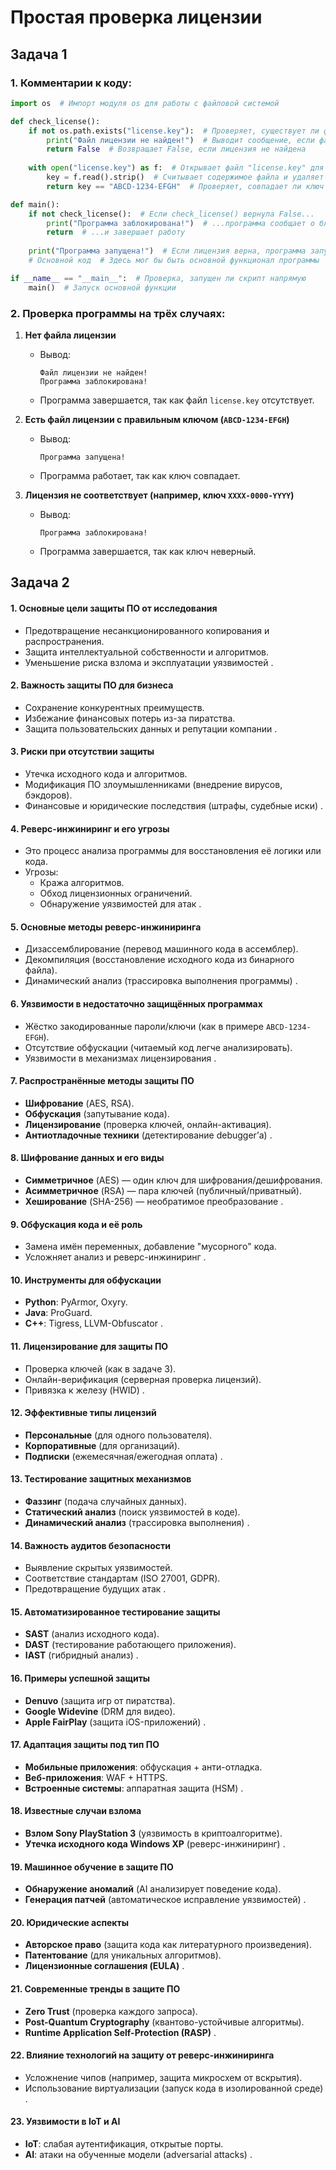 # Простая проверка лицензии

## **Задача 1**  
 
### **1. Комментарии к коду:**
```python
import os  # Импорт модуля os для работы с файловой системой

def check_license():
    if not os.path.exists("license.key"):  # Проверяет, существует ли файл "license.key"
        print("Файл лицензии не найден!")  # Выводит сообщение, если файл отсутствует
        return False  # Возвращает False, если лицензия не найдена
    
    with open("license.key") as f:  # Открывает файл "license.key" для чтения
        key = f.read().strip()  # Считывает содержимое файла и удаляет пробелы/переносы строк
        return key == "ABCD-1234-EFGH"  # Проверяет, совпадает ли ключ с ожидаемым

def main():
    if not check_license():  # Если check_license() вернула False...
        print("Программа заблокирована!")  # ...программа сообщает о блокировке
        return  # ...и завершает работу
    
    print("Программа запущена!")  # Если лицензия верна, программа запускается
    # Основной код  # Здесь мог бы быть основной функционал программы

if __name__ == "__main__":  # Проверка, запущен ли скрипт напрямую
    main()  # Запуск основной функции
```

### **2. Проверка программы на трёх случаях:**
1. **Нет файла лицензии**  
   - Вывод:  
     ```
     Файл лицензии не найден!
     Программа заблокирована!
     ```  
   - Программа завершается, так как файл `license.key` отсутствует.  

2. **Есть файл лицензии с правильным ключом (`ABCD-1234-EFGH`)**  
   - Вывод:  
     ```
     Программа запущена!
     ```  
   - Программа работает, так как ключ совпадает.  

3. **Лицензия не соответствует (например, ключ `XXXX-0000-YYYY`)**  
   - Вывод:  
     ```
     Программа заблокирована!
     ```  
   - Программа завершается, так как ключ неверный.  


## **Задача 2**  

#### **1. Основные цели защиты ПО от исследования**  
- Предотвращение несанкционированного копирования и распространения.  
- Защита интеллектуальной собственности и алгоритмов.  
- Уменьшение риска взлома и эксплуатации уязвимостей .  

#### **2. Важность защиты ПО для бизнеса**  
- Сохранение конкурентных преимуществ.  
- Избежание финансовых потерь из-за пиратства.  
- Защита пользовательских данных и репутации компании .  

#### **3. Риски при отсутствии защиты**  
- Утечка исходного кода и алгоритмов.  
- Модификация ПО злоумышленниками (внедрение вирусов, бэкдоров).  
- Финансовые и юридические последствия (штрафы, судебные иски) .  

#### **4. Реверс-инжиниринг и его угрозы**  
- Это процесс анализа программы для восстановления её логики или кода.  
- Угрозы:  
  - Кража алгоритмов.  
  - Обход лицензионных ограничений.  
  - Обнаружение уязвимостей для атак .  

#### **5. Основные методы реверс-инжиниринга**  
- Дизассемблирование (перевод машинного кода в ассемблер).  
- Декомпиляция (восстановление исходного кода из бинарного файла).  
- Динамический анализ (трассировка выполнения программы) .  

#### **6. Уязвимости в недостаточно защищённых программах**  
- Жёстко закодированные пароли/ключи (как в примере `ABCD-1234-EFGH`).  
- Отсутствие обфускации (читаемый код легче анализировать).  
- Уязвимости в механизмах лицензирования .  

#### **7. Распространённые методы защиты ПО**  
- **Шифрование** (AES, RSA).  
- **Обфускация** (запутывание кода).  
- **Лицензирование** (проверка ключей, онлайн-активация).  
- **Антиотладочные техники** (детектирование debugger’а) .  

#### **8. Шифрование данных и его виды**  
- **Симметричное** (AES) — один ключ для шифрования/дешифрования.  
- **Асимметричное** (RSA) — пара ключей (публичный/приватный).  
- **Хеширование** (SHA-256) — необратимое преобразование .  

#### **9. Обфускация кода и её роль**  
- Замена имён переменных, добавление "мусорного" кода.  
- Усложняет анализ и реверс-инжиниринг .  

#### **10. Инструменты для обфускации**  
- **Python**: PyArmor, Oxyry.  
- **Java**: ProGuard.  
- **C++**: Tigress, LLVM-Obfuscator .  

#### **11. Лицензирование для защиты ПО**  
- Проверка ключей (как в задаче 3).  
- Онлайн-верификация (серверная проверка лицензий).  
- Привязка к железу (HWID) .  

#### **12. Эффективные типы лицензий**  
- **Персональные** (для одного пользователя).  
- **Корпоративные** (для организаций).  
- **Подписки** (ежемесячная/ежегодная оплата) .  

#### **13. Тестирование защитных механизмов**  
- **Фаззинг** (подача случайных данных).  
- **Статический анализ** (поиск уязвимостей в коде).  
- **Динамический анализ** (трассировка выполнения) .  

#### **14. Важность аудитов безопасности**  
- Выявление скрытых уязвимостей.  
- Соответствие стандартам (ISO 27001, GDPR).  
- Предотвращение будущих атак .  

#### **15. Автоматизированное тестирование защиты**  
- **SAST** (анализ исходного кода).  
- **DAST** (тестирование работающего приложения).  
- **IAST** (гибридный анализ) .  

#### **16. Примеры успешной защиты**  
- **Denuvo** (защита игр от пиратства).  
- **Google Widevine** (DRM для видео).  
- **Apple FairPlay** (защита iOS-приложений) .  

#### **17. Адаптация защиты под тип ПО**  
- **Мобильные приложения**: обфускация + анти-отладка.  
- **Веб-приложения**: WAF + HTTPS.  
- **Встроенные системы**: аппаратная защита (HSM) .  

#### **18. Известные случаи взлома**  
- **Взлом Sony PlayStation 3** (уязвимость в криптоалгоритме).  
- **Утечка исходного кода Windows XP** (реверс-инжиниринг) .  

#### **19. Машинное обучение в защите ПО**  
- **Обнаружение аномалий** (AI анализирует поведение кода).  
- **Генерация патчей** (автоматическое исправление уязвимостей) .  

#### **20. Юридические аспекты**  
- **Авторское право** (защита кода как литературного произведения).  
- **Патентование** (для уникальных алгоритмов).  
- **Лицензионные соглашения (EULA)** .  

#### **21. Современные тренды в защите ПО**  
- **Zero Trust** (проверка каждого запроса).  
- **Post-Quantum Cryptography** (квантово-устойчивые алгоритмы).  
- **Runtime Application Self-Protection (RASP)** .  

#### **22. Влияние технологий на защиту от реверс-инжиниринга**  
- Усложнение чипов (например, защита микросхем от вскрытия).  
- Использование виртуализации (запуск кода в изолированной среде) .  

#### **23. Уязвимости в IoT и AI**  
- **IoT**: слабая аутентификация, открытые порты.  
- **AI**: атаки на обученные модели (adversarial attacks) .  
